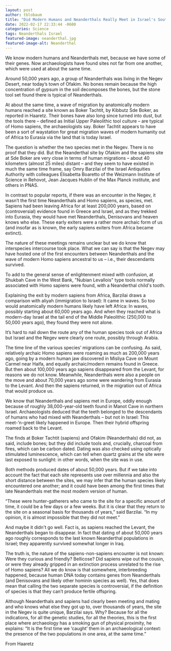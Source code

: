 ```yaml
---
layout: post 
author: tblobaum 
title: "Did Modern Humans and Neanderthals Really Meet in Israel's South?"
date: 2022-02-17 22:33:44 -0600
categories: Science
tags: Neanderthals Israel 
featured-image: neanderthal.jpg
featured-image-alt: Neanderthal 
---
```

We know modern humans and Neanderthals met, because we have some of their genes. Now archaeologists have found sites not far from one another, which were used at about the same time. 

Around 50,000 years ago, a group of Neanderthals was living in the Negev Desert, near today’s town of Ofakim. No bones remain because the high concentration of gypsum in the soil decomposes the bones, but the stone tool set found there is typical of Neanderthals.

At about the same time, a wave of migration by anatomically modern humans reached a site known as Boker Tachtit, by Kibbutz Sde Boker, as reported in Haaretz. Their bones have also long since turned into dust, but the tools there – defined as Initial Upper Paleolithic tool culture – are typical of Homo sapiens, the archaeologists say. Boker Tachtit appears to have been a sort of waystation for great migration waves of modern humanity out of Africa to Eurasia via the land that is today Israel.

The question is whether the two species met in the Negev. There is no proof that they did. But the Neanderthal site by Ofakim and the sapiens site at Sde Boker are very close in terms of human migrations – about 40 kilometers (almost 25 miles) distant – and they seem to have existed in much the same time frame, say Omry Barzilai of the Israel Antiquities Authority with colleagues Elisabetta Boaretto of the Weizmann Institute of Science in Rehovot, Jean Jacques Hublin of the Max Planck institute, and others in PNAS.

In contrast to popular reports, if there was an encounter in the Negev, it wasn’t the first time Neanderthals and Homo sapiens, as species, met. Sapiens had been leaving Africa for at least 200,000 years, based on (controversial) evidence found in Greece and Israel, and as they trekked into Eurasia, they would have met Neanderthals, Denisovans and heaven knows who else. These early exiters were a rather more archaic form of us (and insofar as is known, the early sapiens exiters from Africa became extinct).

The nature of these meetings remains unclear but we do know that interspecies intercourse took place. What we can say is that the Negev may have hosted one of the first encounters between Neanderthals and the wave of modern Homo sapiens ancestral to us – i.e., their descendants survived.

To add to the general sense of enlightenment mixed with confusion, at Shukbah Cave in the West Bank, "Nubian Levallois" type tools normally associated with Homo sapiens were found, with a Neanderthal child's tooth.  

Explaining the exit by modern sapiens from Africa, Barzilai draws a comparison with aliyah (immigration to Israel): It came in waves. So too would anatomically modern humans likely have left Africa: In waves, possibly starting about 60,000 years ago. And when they reached what is modern-day Israel at the tail end of the Middle Paleolithic (250,000 to 50,000 years ago), they found they were not alone.

It’s hard to nail down the route any of the human species took out of Africa but Israel and the Negev were clearly one route, possibly through Arabia.

The time line of the various species’ migrations can be confusing. As said, relatively archaic Homo sapiens were roaming as much as 200,000 years ago, going by a modern human jaw discovered in Misliya Cave on Mount Carmel near Haifa, and equally archaic/modern remains found in Greece. But then about 100,000 years ago sapiens disappeared from the Levant, for reasons we do not know. Meanwhile, Neanderthals were also a people on the move and about 70,000 years ago some were wandering from Eurasia to the Levant. And then the sapiens returned, in the migration out of Africa that would produce us.

We know that Neanderthals and sapiens met in Europe, oddly enough because of roughly 38,000-year-old teeth found in Manot Cave in northern Israel. Archaeologists deduced that the teeth belonged to the descendants of humans who had mixed with Neanderthals – but not in Israel: This meet-’n-greet likely happened in Europe. Then their hybrid offspring roamed back to the Levant.

The finds at Boker Tachtit (sapiens) and Ofakim (Neanderthals) did not, as said, include bones; but they did include tools and, crucially, charcoal from fires, which can be carbon dated. Dating was also checked using optically stimulated luminescence, which can tell when quartz grains at the site were last exposed to sunlight: in other words, when the site was in use.

Both methods produced dates of about 50,000 years. But if we take into account the fact that each site represents use over millennia and also the short distance between the sites, we may infer that the human species likely encountered one another; and it could have been among the first times that late Neanderthals met the most modern version of human.

“These were hunter-gatherers who came to the site for a specific amount of time, it could be a few days or a few weeks. But it is clear that they return to the site on a seasonal basis for thousands of years,” said Barzilai. “In my opinion, it is almost impossible that they did not meet.”

And maybe it didn't go well. Fact is, as sapiens reached the Levant, the Neanderthals began to disappear. In fact that dating of about 50,000 years ago roughly corresponds to the last known Neanderthal populations in Israel; they apparently survived somewhat longer in Iraq.

The truth is, the nature of the sapiens-non-sapiens encounter is not known: Were they curious and friendly? Bellicose? Did sapiens wipe out the cousin, or were they already gripped in an extinction process unrelated to the rise of Homo sapiens? All we do know is that somewhere, interbreeding happened, because human DNA today contains genes from Neanderthals (and Denisovans and likely other hominin species as well). Yes, that does mean that calling the two separate species is controversial, if the definition of species is that they can’t produce fertile offspring.

Although Neanderthals and sapiens had clearly been meeting and mating and who knows what else they got up to, over thousands of years, the site in the Negev is quite unique, Barzilai says. Why? Because for all the indications, for all the genetic studies, for all the theories, this is the first place where archaeology has a smoking gun of physical proximity, he explains: “It is the first time we ‘caught’ them in an archaeological context: the presence of the two populations in one area, at the same time.”

From Haaretz 

